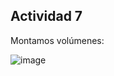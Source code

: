 ## Actividad 7

Montamos volúmenes:

![image](https://user-images.githubusercontent.com/37404924/129843073-da7b62d1-7f54-4489-a90a-065b4423a0c4.png)

